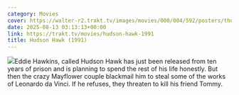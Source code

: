 ```yaml
---
category: Movies
cover: https://walter-r2.trakt.tv/images/movies/000/004/592/posters/thumb/b41013ce53.jpg.webp
date: 2025-08-13 03:13:13+00:00
link: https://trakt.tv/movies/hudson-hawk-1991
title: Hudson Hawk (1991)
---
```


![](https://walter-r2.trakt.tv/images/movies/000/004/592/fanarts/thumb/0e5c3a6242.jpg)Eddie Hawkins, called Hudson Hawk has just been released from ten years of prison and is planning to spend the rest of his life honestly. But then the crazy Mayflower couple blackmail him to steal some of the works of Leonardo da Vinci. If he refuses, they threaten to kill his friend Tommy.
